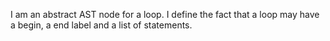 I am an abstract AST node for a loop. I define the fact that a loop may have a begin, a end label and a list of statements.